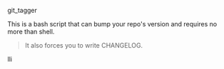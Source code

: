 git_tagger


This is a bash script that can bump your repo's version and requires no more than shell.

> It also forces you to write CHANGELOG.


lli
